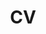 ---
title: "CV"
permalink: /cv/
author_profile: true
redirect_from:
  - /resume
  - /curriculumvitae
  - /curriculum-vitae
  - /curriculum_vitae
  - /experience
redirect_to: /files/Gerd_Bizi_CV.pdf
---